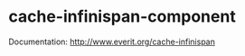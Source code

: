 cache-infinispan-component
==========================

Documentation: http://www.everit.org/cache-infinispan
